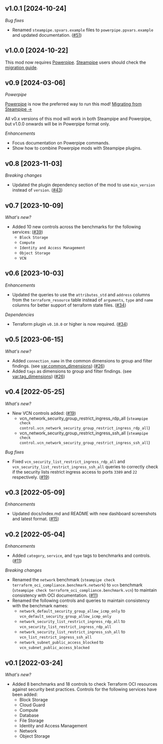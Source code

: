 ## v1.0.1 [2024-10-24]

_Bug fixes_

- Renamed `steampipe.spvars.example` files to `powerpipe.ppvars.example` and updated documentation. ([#51](https://github.com/turbot/steampipe-mod-terraform-oci-compliance/pull/51))

## v1.0.0 [2024-10-22]

This mod now requires [Powerpipe](https://powerpipe.io). [Steampipe](https://steampipe.io) users should check the [migration guide](https://powerpipe.io/blog/migrating-from-steampipe).

## v0.9 [2024-03-06]

_Powerpipe_

[Powerpipe](https://powerpipe.io) is now the preferred way to run this mod!  [Migrating from Steampipe →](https://powerpipe.io/blog/migrating-from-steampipe)

All v0.x versions of this mod will work in both Steampipe and Powerpipe, but v1.0.0 onwards will be in Powerpipe format only.

_Enhancements_

- Focus documentation on Powerpipe commands.
- Show how to combine Powerpipe mods with Steampipe plugins.

## v0.8 [2023-11-03]

_Breaking changes_

- Updated the plugin dependency section of the mod to use `min_version` instead of `version`. ([#43](https://github.com/turbot/steampipe-mod-terraform-oci-compliance/pull/43))

## v0.7 [2023-10-09]

_What's new?_

- Added 10 new controls across the benchmarks for the following services: ([#39](https://github.com/turbot/steampipe-mod-terraform-oci-compliance/pull/39))
  - `Block Storage`
  - `Compute`
  - `Identity and Access Management`
  - `Object Storage`
  - `VCN`

## v0.6 [2023-10-03]

_Enhancements_

- Updated the queries to use the `attributes_std` and `address` columns from the `terraform_resource` table instead of `arguments`, `type` and `name` columns for better support of terraform state files. ([#34](https://github.com/turbot/steampipe-mod-terraform-oci-compliance/pull/34))

_Dependencies_

- Terraform plugin `v0.10.0` or higher is now required. ([#34](https://github.com/turbot/steampipe-mod-terraform-oci-compliance/pull/34))

## v0.5 [2023-06-15]

_What's new?_

- Added `connection_name` in the common dimensions to group and filter findings. (see [var.common_dimensions](https://hub.steampipe.io/mods/turbot/terraform_oci_compliance/variables)) ([#26](https://github.com/turbot/steampipe-mod-terraform-oci-compliance/pull/26))
- Added `tags` as dimensions to group and filter findings. (see [var.tag_dimensions](https://hub.steampipe.io/mods/turbot/terraform_oci_compliance/variables)) ([#26](https://github.com/turbot/steampipe-mod-terraform-oci-compliance/pull/26))

## v0.4 [2022-05-25]

_What's new?_

- New VCN controls added: ([#19](https://github.com/turbot/steampipe-mod-terraform-oci-compliance/pull/19))
  - vcn_network_security_group_restrict_ingress_rdp_all (`steampipe check control.vcn_network_security_group_restrict_ingress_rdp_all`)
  - vcn_network_security_group_restrict_ingress_ssh_all (`steampipe check control.vcn_network_security_group_restrict_ingress_ssh_all`)

_Bug fixes_

- Fixed `vcn_security_list_restrict_ingress_rdp_all` and `vcn_security_list_restrict_ingress_ssh_all` queries to correctly check if the security lists restrict ingress access to ports `3389` and `22` respectively. ([#19](https://github.com/turbot/steampipe-mod-terraform-oci-compliance/pull/19))

## v0.3 [2022-05-09]

_Enhancements_

- Updated docs/index.md and README with new dashboard screenshots and latest format. ([#15](https://github.com/turbot/steampipe-mod-terraform-oci-compliance/pull/15))

## v0.2 [2022-05-04]

_Enhancements_

- Added `category`, `service`, and `type` tags to benchmarks and controls. ([#11](https://github.com/turbot/steampipe-mod-terraform-oci-compliance/pull/11))

_Breaking changes_

- Renamed the `network` benchmark (`steampipe check terraform_oci_compliance.benchmark.network`) to `vcn` benchmark (`steampipe check terraform_oci_compliance.benchmark.vcn`) to maintain consistency with OCI documentation. ([#11](https://github.com/turbot/steampipe-mod-terraform-oci-compliance/pull/11))
- Renamed the following controls and queries to maintain consistency with the benchmark names:
  - `network_default_security_group_allow_icmp_only` to `vcn_default_security_group_allow_icmp_only`
  - `network_security_list_restrict_ingress_rdp_all` to `vcn_security_list_restrict_ingress_rdp_all`
  - `network_security_list_restrict_ingress_ssh_all` to `vcn_list_restrict_ingress_ssh_all`
  - `network_subnet_public_access_blocked` to `vcn_subnet_public_access_blocked`

## v0.1 [2022-03-24]

_What's new?_

- Added 8 benchmarks and 18 controls to check Terraform OCI resources against security best practices. Controls for the following services have been added:
  - Block Storage
  - Cloud Guard
  - Compute
  - Database
  - File Storage
  - Identity and Access Management
  - Network
  - Object Storage
